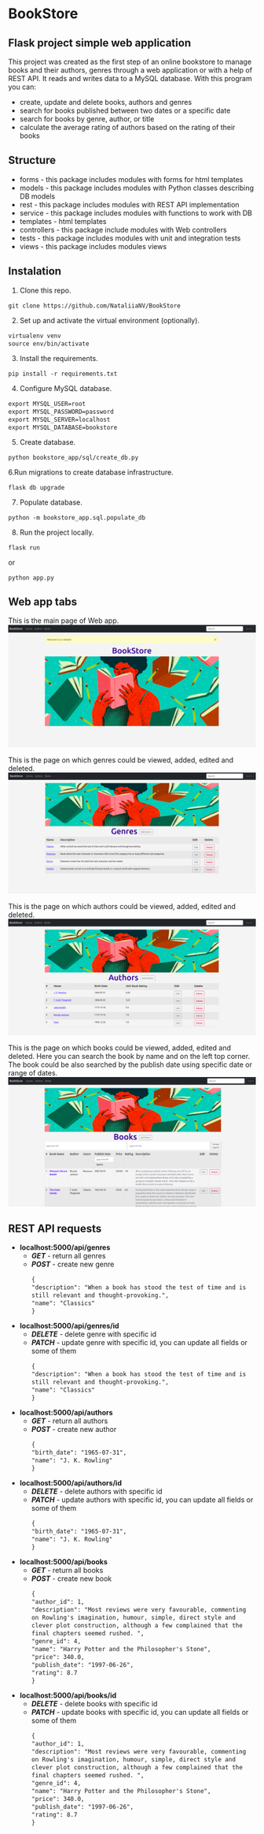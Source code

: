 # BookStore
## Flask project simple web application

This project was created as the first step of an online bookstore to manage books and their authors, genres through a web application or with a help of REST API. It reads and writes data to a MySQL database. With this program you can:

- create, update and delete books, authors and genres
- search for books published between two dates or a specific date
- search for books by genre, author, or title
- calculate the average rating of authors based on the rating of their books

## Structure

- forms - this package includes modules with forms for html templates
- models - this package includes modules with Python classes describing DB models
- rest - this package includes modules with REST API implementation
- service - this package includes modules with functions to work with DB  
- templates - html templates
- controllers - this package include modules with Web controllers 
- tests - this package includes modules with unit and integration tests
- views - this package includes modules views

## Instalation

1. Clone this repo.

```
git clone https://github.com/NataliiaNV/BookStore
```

2. Set up and activate the virtual environment (optionally).

```
virtualenv venv
source env/bin/activate
```

3. Install the requirements.

```
pip install -r requirements.txt
```

4. Configure MySQL database.

```
export MYSQL_USER=root
export MYSQL_PASSWORD=password
export MYSQL_SERVER=localhost
export MYSQL_DATABASE=bookstore
```

5. Create database.

```
python bookstore_app/sql/create_db.py
```

6.Run migrations to create database infrastructure.

```
flask db upgrade
```

7. Populate database.

```
python -m bookstore_app.sql.populate_db
```

8. Run the project locally.

```
flask run
```
or
```
python app.py
```

## Web app tabs

This is the main page of Web app. 
![Alt-текст](https://github.com/NataliiaNV/BookStore/blob/main/documentation/img/home.png "home") 

This is the page on which genres could be viewed, added, edited and deleted.
![Alt-текст](https://github.com/NataliiaNV/BookStore/blob/main/documentation/img/genres.png "home")

This is the page on which authors could be viewed, added, edited and deleted.
![Alt-текст](https://github.com/NataliiaNV/BookStore/blob/main/documentation/img/authors.png "home")

This is the page on which books could be viewed, added, edited and deleted.
Here you can search the book by name and on the left top corner.
The book could be also searched by the publish date using specific date or range of dates.
![Alt-текст](https://github.com/NataliiaNV/BookStore/blob/main/documentation/img/books.png "home")

##  REST API requests

- **localhost:5000/api/genres**
  - ***GET*** - return all genres
  - ***POST*** - create new genre
    ```
    {
    "description": "When a book has stood the test of time and is still relevant and thought-provoking.",
    "name": "Classics"
    }
    ```
- **localhost:5000/api/genres/id**
  - ***DELETE*** - delete genre with specific id
  - ***PATCH*** - update genre with specific id, you can update all fields or some of them
    ```
    {
    "description": "When a book has stood the test of time and is still relevant and thought-provoking.",
    "name": "Classics"
    }
    ```
- **localhost:5000/api/authors**
  - ***GET*** - return all authors
  - ***POST*** - create new author
    ```
    {
    "birth_date": "1965-07-31",
    "name": "J. K. Rowling"
    }
    ```
- **localhost:5000/api/authors/id**
  - ***DELETE*** - delete authors with specific id
  - ***PATCH*** - update authors with specific id, you can update all fields or some of them
    ```
    {
    "birth_date": "1965-07-31",
    "name": "J. K. Rowling"
    }    
    ```
- **localhost:5000/api/books**
  - ***GET*** - return all books
  - ***POST*** - create new book
    ```
    {
    "author_id": 1,
    "description": "Most reviews were very favourable, commenting on Rowling's imagination, humour, simple, direct style and
    clever plot construction, although a few complained that the final chapters seemed rushed. ",
    "genre_id": 4,
    "name": "Harry Potter and the Philosopher's Stone",
    "price": 340.0,
    "publish_date": "1997-06-26",
    "rating": 8.7
    }
    ```
- **localhost:5000/api/books/id**
  - ***DELETE*** - delete books with specific id
  - ***PATCH*** - update books with specific id, you can update all fields or some of them
    ```
    {
    "author_id": 1,
    "description": "Most reviews were very favourable, commenting on Rowling's imagination, humour, simple, direct style and
    clever plot construction, although a few complained that the final chapters seemed rushed. ",
    "genre_id": 4,
    "name": "Harry Potter and the Philosopher's Stone",
    "price": 340.0,
    "publish_date": "1997-06-26",
    "rating": 8.7
    }
    ```
 





